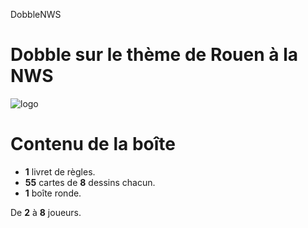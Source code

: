 DobbleNWS
# Dobble sur le thème de Rouen à la NWS

![logo][l]

[l]: https://images-fr-cdn.asmodee.com/eu-central-1/filer_public/73/de/73de2587-4984-45d6-a522-0afb84a87a3d/pl_dobb01fr_logo_72dpi_290410.png

# Contenu de la boîte

* **1** livret de règles.
* **55** cartes de **8** dessins chacun.
* **1** boîte ronde. 

De **2**  à **8** joueurs. 